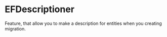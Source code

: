 # EFDescriptioner
Feature, that allow you to make a description for entities when you creating migration.
